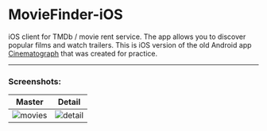 # MovieFinder-iOS
iOS client for TMDb / movie rent service. The app allows you to discover popular films and watch trailers. 
This is iOS version of the old Android app [Cinematograph](https://github.com/kreatimont/android-tmdb) that was created for practice.

***

### Screenshots:
 Master           		                | Detail			          
:------------------------------------:|:-----------------------------:
![movies](https://github.com/kreatimont/MovieFinder-ios/blob/master/preview/scr_master.png)     |![detail](https://github.com/kreatimont/MovieFinder-ios/blob/master/preview/scr_detail.png)
